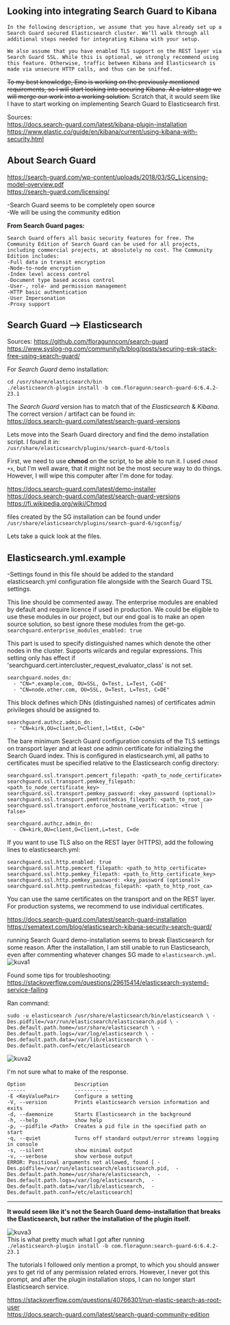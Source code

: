 ## Looking into integrating Search Guard to Kibana

`In the following description, we assume that you have already set up a Search Guard secured Elasticsearch cluster. We’ll walk through all additional steps needed for integrating Kibana with your setup.`  

`We also assume that you have enabled TLS support on the REST layer via Search Guard SSL. While this is optional, we strongly recommend using this feature. Otherwise, traffic between Kibana and Elasticsearch is made via unsecure HTTP calls, and thus can be sniffed.`  

~~To my best knowledge, Eino is working on the previously mentioned requirements, so I will start looking into securing Kibana. At a later stage we will merge our work into a working solution.~~
Scratch that, it would seem like I have to start working on implementing Search Guard to Elasticsearch first.  

Sources:  
https://docs.search-guard.com/latest/kibana-plugin-installation  
https://www.elastic.co/guide/en/kibana/current/using-kibana-with-security.html  


## About Search Guard
https://search-guard.com/wp-content/uploads/2018/03/SG_Licensing-model-overview.pdf  
https://search-guard.com/licensing/

-Search Guard seems to be completely open source  
-We will be using the community edition

**From Search Guard pages:**
```
Search Guard offers all basic security features for free. The Community Edition of Search Guard can be used for all projects, including commercial projects, at absolutely no cost. The Community Edition includes:  
-Full data in transit encryption  
-Node-to-node encryption  
-Index level access control  
-Document type based access control  
-User-, role- and permission management  
-HTTP basic authentication  
-User Impersonation  
-Proxy support  
```

## Search Guard --> Elasticsearch

Sources:
https://github.com/floragunncom/search-guard  
https://www.syslog-ng.com/community/b/blog/posts/securing-esk-stack-free-using-search-guard/  


For *Search Guard* demo installation:
```
cd /usr/share/elasticsearch/bin
./elasticsearch-plugin install -b com.floragunn:search-guard-6:6.4.2-23.1
```

The *Search Guard* version has to match that of the *Elasticsearch* & *Kibana*. The correct version / artifact can be found in:  
https://docs.search-guard.com/latest/search-guard-versions

Lets move into the Searh Guard directory and find the demo installation script. I found it in:  
`/usr/share/elasticsearch/plugins/search-guard-6/tools`

First, we need to use **chmod** on the script, to be able to run it. I used `chmod +x`, but I'm well aware, that it might not be the most secure way to do things. However, I will wipe this computer after I'm done for today. 

https://docs.search-guard.com/latest/demo-installer  
https://docs.search-guard.com/latest/search-guard-versions  
https://fi.wikipedia.org/wiki/Chmod  


files created by the SG installation can be found under  
`/usr/share/elasticsearch/plugins/search-guard-6/sgconfig/`  

Lets take a quick look at the files.

## Elasticsearch.yml.example  
-Settings found in this file should be added to the standard elasticsearch.yml configuration file alongside with the 
Search Guard TSL settings.  


This line should be commented away. The enterprise modules are enabled by default and require licence if used in production. We could be eligible to use these modules in our project, but our end goal is to make an open source solution, so best ignore these modules from the get-go.  
`searchguard.enterprise_modules_enabled: true`  


This part is used to specify distinguished names which denote the other nodes in the cluster. Supports wilcards and regular expressions. This setting only has effect if 'searchguard.cert.intercluster_request_evaluator_class' is not set.  
```
searchguard.nodes_dn:
  - "CN=*.example.com, OU=SSL, O=Test, L=Test, C=DE"
  - "CN=node.other.com, OU=SSL, O=Test, L=Test, C=DE"
```


This block defines which DNs (distinguished names) of certificates admin privileges should be assigned to. 
```
searchguard.authcz.admin_dn:
  - "CN=kirk,OU=client,O=client,l=tEst, C=De"
```

The bare minimum Search Guard configuration consists of the TLS settings on transport layer and at least one admin certificate for initializing the Search Guard index. This is configured in elasticsearch.yml, all paths to certificates must be specified relative to the Elasticsearch config directory:
```
searchguard.ssl.transport.pemcert_filepath: <path_to_node_certificate>
searchguard.ssl.transport.pemkey_filepath: <path_to_node_certificate_key>
searchguard.ssl.transport.pemkey_password: <key_password (optional)>
searchguard.ssl.transport.pemtrustedcas_filepath: <path_to_root_ca>
searchguard.ssl.transport.enforce_hostname_verification: <true | false>

searchguard.authcz.admin_dn:
  - CN=kirk,OU=client,O=client,L=test, C=de
```
If you want to use TLS also on the REST layer (HTTPS), add the following lines to elasticsearch.yml:  
```
searchguard.ssl.http.enabled: true
searchguard.ssl.http.pemcert_filepath: <path_to_http_certificate>
searchguard.ssl.http.pemkey_filepath: <path_to_http_certificate_key>
searchguard.ssl.http.pemkey_password: <key_password (optional)>
searchguard.ssl.http.pemtrustedcas_filepath: <path_to_http_root_ca>
```
You can use the same certificates on the transport and on the REST layer. For production systems, we recommend to use individual certificates.

https://docs.search-guard.com/latest/search-guard-installation
https://sematext.com/blog/elasticsearch-kibana-security-search-guard/

running Search Guard demo-installation seems to break Elasticsearch for some reason. After the installation, I am still unable to run Elasticsearch, even after commenting whatever changes SG made to `elasticsearch.yml`.
![kuva1](https://i.imgur.com/4s6RK3i.png)

Found some tips for troubleshooting:  
https://stackoverflow.com/questions/29615414/elasticsearch-systemd-service-failing  

Ran command:  
```
sudo -u elasticsearch /usr/share/elasticsearch/bin/elasticsearch \ -Des.pidfile=/var/run/elasticsearch/elasticsearch.pid \ -Des.default.path.home=/usr/share/elasticsearch \ -Des.default.path.logs=/var/log/elasticsearch \ -Des.default.path.data=/var/lib/elasticsearch \ -Des.default.path.conf=/etc/elasticsearch
```
![kuva2](https://i.imgur.com/85niHpt.png)

I'm not sure what to make of the response.  
```
Option                Description                                               
------                -----------                                               
-E <KeyValuePair>     Configure a setting                                       
-V, --version         Prints elasticsearch version information and exits        
-d, --daemonize       Starts Elasticsearch in the background                    
-h, --help            show help                                                 
-p, --pidfile <Path>  Creates a pid file in the specified path on start         
-q, --quiet           Turns off standard output/error streams logging in console
-s, --silent          show minimal output                                       
-v, --verbose         show verbose output                                       
ERROR: Positional arguments not allowed, found [ -Des.pidfile=/var/run/elasticsearch/elasticsearch.pid,  -Des.default.path.home=/usr/share/elasticsearch,  -Des.default.path.logs=/var/log/elasticsearch,  -Des.default.path.data=/var/lib/elasticsearch,  -Des.default.path.conf=/etc/elasticsearch]
```
--------------------------------------------
**It would seem like it's not the Search Guard demo-installation that breaks the Elasticsearch, but rather the installation of the plugin itself.**  

![kuva3](https://i.imgur.com/mgXu7im.png)  
This is what pretty much what I got after running  
`./elasticsearch-plugin install -b com.floragunn:search-guard-6:6.4.2-23.1`

The tutorials I followed only mention a prompt, to which you should answer *yes* to get rid of any permission related errors. However, I never got this prompt, and after the plugin installation stops, I can no longer start Elasticsearch service.

https://stackoverflow.com/questions/40766301/run-elastic-search-as-root-user  
https://docs.search-guard.com/latest/search-guard-community-edition  


